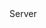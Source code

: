 <function name="GetMaxAckTickCount" parent="CBaseClient" type="classfunc">
	<description>
		<added version="0.7"></added>
	</description>
	<realm>Server</realm>
	<rets>
		<ret name="tick" type="number"></ret>
	</rets>
</function>